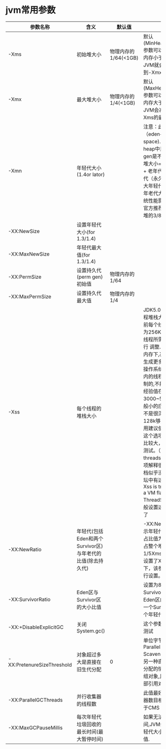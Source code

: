 # jvm常用参数

参数名称|含义|默认值|说明
-|-|-|-
-Xms|初始堆大小|物理内存的1/64(<1GB)|默认(MinHeapFreeRatio参数可以调整)空余堆内存小于40%时，JVM就会增大堆直到-Xmx的最大限制.
-Xmx|最大堆大小|物理内存的1/4(<1GB)|默认(MaxHeapFreeRatio参数可以调整)空余堆内存大于70%时，JVM会减少堆直到 -Xms的最小限制
-Xmn|年轻代大小(1.4or lator)||注意：此处的大小是（eden+ 2 survivor space).与jmap -heap中显示的New gen是不同的。整个堆大小=年轻代大小 + 老年代大小 + 持久代（永久代）大小.增大年轻代后,将会减小年老代大小.此值对系统性能影响较大,Sun官方推荐配置为整个堆的3/8
-XX:NewSize|设置年轻代大小(for 1.3/1.4)||
-XX:MaxNewSize|年轻代最大值(for 1.3/1.4)||
-XX:PermSize|设置持久代(perm gen)初始值|物理内存的1/64|
-XX:MaxPermSize|设置持久代最大值|物理内存的1/4|
-Xss|每个线程的堆栈大小||JDK5.0以后每个线程堆栈大小为1M,以前每个线程堆栈大小为256K.根据应用的线程所需内存大小进行 调整.在相同物理内存下,减小这个值能生成更多的线程.但是操作系统对一个进程内的线程数还是有限制的,不能无限生成,经验值在3000~5000左右一般小的应用， 如果栈不是很深， 应该是128k够用的 大的应用建议使用256k。这个选项对性能影响比较大，需要严格的测试。（校长）和threadstacksize选项解释很类似,官方文档似乎没有解释,在论坛中有这样一句话:-Xss is translated in a VM flag named ThreadStackSize”一般设置这个值就可以了
-XX:NewRatio|年轻代(包括Eden和两个Survivor区)与年老代的比值(除去持久代)||-XX:NewRatio=4表示年轻代与年老代所占比值为1:4,年轻代占整个堆栈的1/5Xms=Xmx并且设置了Xmn的情况下，该参数不需要进行设置。
-XX:SurvivorRatio|Eden区与Survivor区的大小比值||设置为8,则两个Survivor区与一个Eden区的比值为2:8,一个Survivor区占整个年轻代的1/10
-XX:+DisableExplicitGC|关闭System.gc()||这个参数需要严格的测试
-XX:PretenureSizeThreshold|对象超过多大是直接在旧生代分配|0|单位字节 新生代采用Parallel ScavengeGC时无效另一种直接在旧生代分配的情况是大的数组对象,且数组中无外部引用对象.
-XX:ParallelGCThreads|并行收集器的线程数||此值最好配置与处理器数目相等 同样适用于CMS
-XX:MaxGCPauseMillis|每次年轻代垃圾回收的最长时间(最大暂停时间)||如果无法满足此时间,JVM会自动调整年轻代大小,以满足此值.